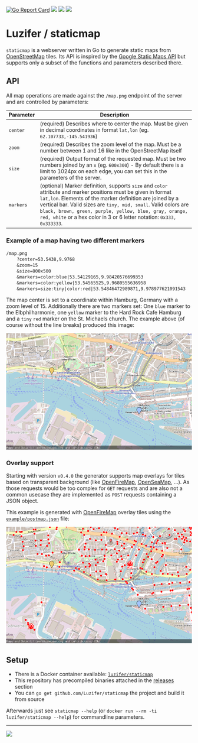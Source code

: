 [![Go Report Card](https://goreportcard.com/badge/github.com/Luzifer/staticmap)](https://goreportcard.com/report/github.com/Luzifer/staticmap)
![](https://badges.fyi/github/license/Luzifer/staticmap)
![](https://badges.fyi/github/downloads/Luzifer/staticmap)
![](https://badges.fyi/github/latest-release/Luzifer/staticmap)

# Luzifer / staticmap

`staticmap` is a webserver written in Go to generate static maps from [OpenStreetMap](https://openstreetmap.org/) tiles. Its API is inspired by the [Google Static Maps API](https://developers.google.com/maps/documentation/static-maps/intro) but supports only a subset of the functions and parameters described there.

## API

All map operations are made against the `/map.png` endpoint of the server and are controlled by parameters:

| Parameter | Description |
| ---- | ---- |
| `center` | (required) Describes where to center the map. Must be given in decimal coordinates in format `lat,lon` (eg. `62.107733,-145.541936`) |
| `zoom` | (required) Describes the zoom level of the map. Must be a number between 1 and 16 like in the OpenStreetMap itself |
| `size` | (required) Output format of the requested map. Must be two numbers joined by an `x` (eg. `600x300`) - By default there is a limit to 1024px on each edge, you can set this in the parameters of the server. |
| `markers` | (optional) Marker definition, supports `size` and `color` attribute and marker positions must be given in format `lat,lon`. Elements of the marker definition are joined by a vertical bar. Valid sizes are `tiny, mid, small`. Valid colors are `black, brown, green, purple, yellow, blue, gray, orange, red, white` or a hex color in 3 or 6 letter notation: `0x333, 0x333333`. |

### Example of a map having two different markers

```
/map.png
    ?center=53.5438,9.9768
    &zoom=15
    &size=800x500
    &markers=color:blue|53.54129165,9.98420576699353
    &markers=color:yellow|53.54565525,9.9680555636958
    &markers=size:tiny|color:red|53.54846472989871,9.978977621091543
```

The map center is set to a coordinate within Hamburg, Germany with a zoom level of 15. Additionally there are two markers set: One `blue` marker to the Elbphilharmonie, one `yellow` marker to the Hard Rock Cafe Hamburg and a `tiny` `red` marker on the St. Michaels church. The example above (of course without the line breaks) produced this image:

![](example/map.png)

### Overlay support

Starting with version `v0.4.0` the generator supports map overlays for tiles based on transparent background (like [OpenFireMap](http://openfiremap.org/), [OpenSeaMap](http://www.openseamap.org/), ...). As those requests would be too complex for `GET` requests and are also not a common usecase they are implemented as `POST` requests containing a JSON object.

This example is generated with [OpenFireMap](http://openfiremap.org/) overlay tiles using the [`example/postmap.json`](example/postmap.json) file:

![](example/postmap.png)

## Setup

- There is a Docker container available: [`luzifer/staticmap`](https://hub.docker.com/r/luzifer/staticmap/)
- This repository has precompiled binaries attached in the [releases](https://github.com/Luzifer/staticmap/releases) section
- You can `go get github.com/Luzifer/staticmap` the project and build it from source

Afterwards just see `staticmap --help` (or `docker run --rm -ti luzifer/staticmap --help`) for commandline parameters.

----

![](https://d2o84fseuhwkxk.cloudfront.net/staticmap.svg)
